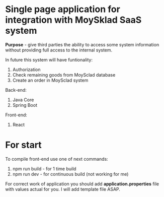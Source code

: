 <h1>Single page application for integration with MoySklad SaaS system</h1>

<b>Purpose</b> - give third parties the ability to access some system information without providing full access to the internal system.

In future this system will have funtionality:
1) Authorization
2) Check remaining goods from MoySclad database
3) Create an order in MoySclad system

Back-end:
1) Java Core
2) Spring Boot

Front-end:
1) React

<h1>For start</h1>
To compile front-end use one of next commands:

1) npm run build - for 1 time build
2) npm run dev - for continuous build (not working for me)

For correct work of application you should add <b>application.properties</b> file with values actual for you. I will add template file ASAP.
